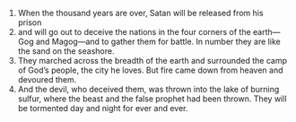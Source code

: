 1. When the thousand years are over, Satan will be released from his prison 
2. and will go out to deceive the nations in the four corners of the earth—Gog and Magog—and to gather them for battle. In number they are like the sand on the seashore. 
3. They marched across the breadth of the earth and surrounded the camp of God’s people, the city he loves. But fire came down from heaven and devoured them. 
4. And the devil, who deceived them, was thrown into the lake of burning sulfur, where the beast and the false prophet had been thrown. They will be tormented day and night for ever and ever.